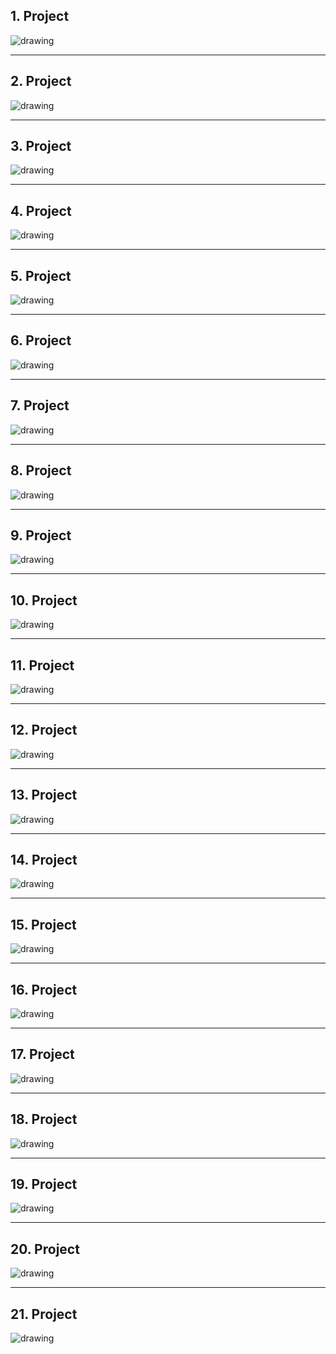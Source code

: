 ## 1. Project

<img src="image/1.project.png" alt="drawing" style="max-height:400px;"/>

---

## 2. Project

<img src="image/2.project.png" alt="drawing" style="max-height:400px;"/>

---

## 3. Project

<img src="image/3.project.png" alt="drawing" style="max-height:400px;"/>

---

## 4. Project

<img src="image/4.project.png" alt="drawing" style="max-height:400px;"/>

---

## 5. Project

<img src="image/5.project.png" alt="drawing" style="max-height:400px;"/>

---

## 6. Project

<img src="image/6.project.png" alt="drawing" style="max-height:400px;"/>

---

## 7. Project

<img src="image/7.project.png" alt="drawing" style="max-height:400px;"/>

---

## 8. Project

<img src="image/8.project.png" alt="drawing" style="max-height:400px;"/>

---

## 9. Project

<img src="image/9.project.png" alt="drawing" style="max-height:400px;"/>

---

## 10. Project

<img src="image/10.project.png" alt="drawing" style="max-height:400px;"/>

---

## 11. Project

<img src="image/11.project.png" alt="drawing" style="max-height:400px;"/>

---

## 12. Project

<img src="image/12.project.png" alt="drawing" style="max-height:400px;"/>

---

## 13. Project

<img src="image/13.project.png" alt="drawing" style="max-height:400px;"/>

---

## 14. Project

<img src="image/14.project.png" alt="drawing" style="max-height:400px;"/>

---

## 15. Project

<img src="image/15.project.jpg" alt="drawing" style="max-height:400px;"/>

---

## 16. Project

<img src="image/16.project.jpg" alt="drawing" style="max-height:400px;"/>

---

## 17. Project

<img src="image/17.project.jpg" alt="drawing" style="max-height:400px;"/>

---

## 18. Project

<img src="image/18.project.jpg" alt="drawing" style="max-height:400px;"/>

---

## 19. Project

<img src="image/19.project.jpg" alt="drawing" style="max-height:400px;"/>

---

## 20. Project

<img src="image/20.project.jpg" alt="drawing" style="max-height:400px;"/>

---

## 21. Project

<img src="image/21.project.jpg" alt="drawing" style="max-height:400px;"/>
